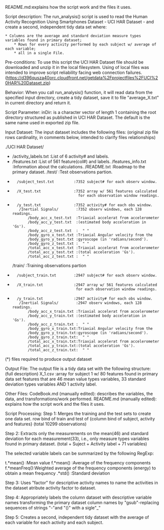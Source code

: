  README.md:explains how the script work and the files it uses.

Script description:
 The run_analysis() script is used to read the  Human Activity Recognition Using Smartphones Dataset -
 UCI HAR Dataset - and create a second, independent tidy data set where:

 	* Columns are the average and standard deviation measure types variables found in primary dataset;
        * Rows for every activity performed by each subject w/ average of each variable;
        * all in a single File.

Pre-conditions:
 To use this script the UCI HAR Dataset file should be downloaded and unzip it in the local filesystem.
 Using of local files was intended to improve script reliability facing web connection failures.
 (https://d396qusza40orc.cloudfront.net/getdata%2Fprojectfiles%2FUCI%20HAR%20Dataset.zip)

Behavior:
 When you call run_analysis() function, it will read data from the specified input directory, create a tidy  dataset, save it to file "average_X.txt" in current directory and return it.

Script Parameter:
  inDir: is a character vector of length 1 containing the  root directory structured as published in UCI HAR Dataset. The default is the same name used in exported zip file.

Input Dataset:
The input dataset includes the following files:
 (original zip file rows cardinality, in comments below, intended to clarify files relationships)

   ./UCI HAR Dataset/
  *   /activity_labels.txt          :List of 6 activity# and labels.
  *   /features.txt                 :List of 561 feature(col#) and labels.
       /features_info.txt            :Information about the calculations.
       /README.txt                   :Roadmap to the primary dataset.
       /test/                        :Test observations partion.
  *       /subject_test.txt         :7352 subject# for each observ window.
  *       /X_test.txt               :7352 array w/ 561 features calculated
                                      for each observation window readings.
  *       /y_test.txt               :7352 activity# for each obs window.
           /Inertial Signals/        :7352 observ windows, each 128 readings.
               /body_acc_x_test.txt  :Triaxial accelerat from accelerometer
               /body_acc_y_test.txt  :(estimated body acceleration in 'Gs').
               /body_acc_z_test.txt  :  " "
               /body_gyro_x_test.txt :Triaxial Angular velocity from the
               /body_gyro_y_test.txt :gyroscope (in 'radians/second').
               /body_gyro_z_test.txt :  " "
               /total_acc_x_test.txt :Triaxial accelerat from accelerometer
               /total_acc_y_test.txt :(total acceleration 'Gs').
               /total_acc_z_test.txt :  " "
       /train/                       :Training observations partion
  *       /subject_train.txt        :2947 subject# for each observ window.
  *       /X_train.txt              :2947 array w/ 561 features calculated
                                     for each observation window readings.
  *       /y_train.txt              :2947 activity# for each obs window.
           /Inertial Signals/        :2947 observ windows, each 128 readings.
               /body_acc_x_train.txt :Triaxial accelerat from accelerometer
               /body_acc_y_train.txt :(estimated body acceleration in 'Gs').
               /body_acc_z_train.txt :  " "
               /body_gyro_x_train.txt:Triaxial Angular velocity from the
               /body_gyro_y_train.txt:gyroscope (in 'radians/second').
               /body_gyro_z_train.txt:  " "
               /total_acc_x_train.txt:Triaxial accelerat from accelerometer
               /total_acc_y_train.txt:(total acceleration 'Gs').
               /total_acc_z_train.txt:  " "
  (*) files required to produce output dataset


Output File:
 The output file is a tidy data set with the following structure:
 (full description)
   X_1.csv	               :array for subject 1 w/ 80 features found
                                      in primary data set features that are
                                        46 mean value types variables,
                                        33 standard deviation types variables
                                        AND 1 activity label.
 
Other Files:
 CodeBook.md (manually edited): describes the variables, the data, and transformations/work performed.
 README.md   (manually edited): explains how the script work and the files it uses.

Script Processing:
  Step 1:
   Merges the training and the test sets to create one data set.
	row bind of train and test of {column bind of subject, activity and features}
   (total 10299 observations)

  Step 2:
   Extracts only the measurements on the mean(46) and standard deviation for each measurement(33), i.e., only measure types variables found in primary dataset. 
   (total + Suject + Activity label + 71 variables)

   The selected variable labels can be summarized by the following RegExp:

   t.*mean()    :Mean value
   f.*mean()    :Average of the frequency components
   f.*meanFreq():Weighted average of the frequency components (energy) to obtain a mean frequency
   .*std()      :Standard deviation

  Step 3:
  Uses "factor" for descriptive activity names to name the activities in the dataset atribute activity factor to dataset.

  Step 4:
	Appropriately labels the column dataset with descriptive variable names transforming the primary dataset column names by "gsub"-replacing sequences of strings "-"and "()" with a sigle"_"
 


  Step 5:
  Creates a second, independent tidy dataset with the average of each variable for each activity and each subject.


